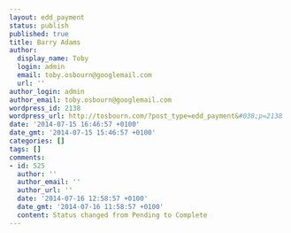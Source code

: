 ```yaml
---
layout: edd_payment
status: publish
published: true
title: Barry Adams
author:
  display_name: Toby
  login: admin
  email: toby.osbourn@googlemail.com
  url: ''
author_login: admin
author_email: toby.osbourn@googlemail.com
wordpress_id: 2138
wordpress_url: http://tosbourn.com/?post_type=edd_payment&#038;p=2138
date: '2014-07-15 16:46:57 +0100'
date_gmt: '2014-07-15 15:46:57 +0100'
categories: []
tags: []
comments:
- id: 525
  author: ''
  author_email: ''
  author_url: ''
  date: '2014-07-16 12:58:57 +0100'
  date_gmt: '2014-07-16 11:58:57 +0100'
  content: Status changed from Pending to Complete
---
```



